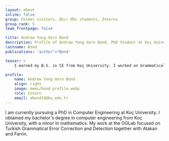 ```yaml
---
layout: about
inline: false
group: Former visitors, BSc/ MSc students, Interns
group_rank: 5
team_frontpage: false

title: Andrew Yong-Xern Bond
description: Profile of Andrew Yong Xern Bond, PhD Student at Koç University
lastname: Bond
publications: 'author^=*Bond'

teaser: >
    I earned my B.S. in CE from Koç University. I worked on Grammatical Error Correction  

profile:
    name: Andrew Yong-Xern Bond
    align: right
    image: mems/bond-profile.webp
    role: Intern
    email: abond19@ku.edu.tr
---
```


I am currently pursuing a PhD in Computer Engineering at Koç University. I obtained my bachelor's degree in computer engineering from Koç University, with a minor in mathematics. My work at the GGLab focused on Turkish Grammatical Error Correction and Detection together with Atakan and Farrin. 
